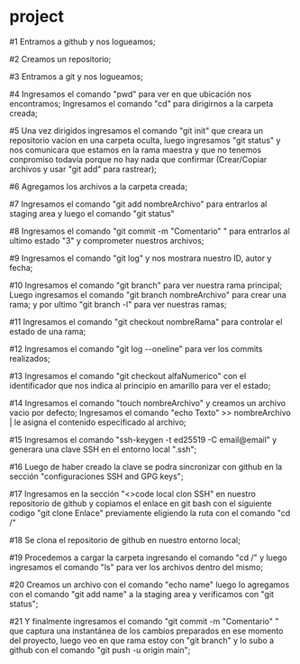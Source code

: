 # project

#1 Entramos a github y nos logueamos;

#2 Creamos un repositorio;

#3 Entramos a git y nos logueamos;

#4 Ingresamos el comando "pwd" para ver en que ubicación nos encontramos; Ingresamos el comando "cd" para dirigirnos a la carpeta creada;

#5 Una vez dirigidos ingresamos el comando "git init" que creara un repositorio vacion en una carpeta oculta, luego ingresamos "git status" y nos comunicara que estamos en la rama maestra y que no tenemos conpromiso todavía porque no hay nada que confirmar (Crear/Copiar archivos y usar "git add" para rastrear);

#6 Agregamos los archivos a la carpeta creada;

#7 Ingresamos el comando "git add nombreArchivo" para entrarlos al staging area y luego el comando "git status"

#8 Ingresamos el comando "git commit -m "Comentario" " para entrarlos al ultimo estado "3" y comprometer nuestros archivos;

#9 Ingresamos el comando "git log" y nos mostrara nuestro ID, autor y fecha;

#10 Ingresamos el comando "git branch" para ver nuestra rama principal; Luego ingresamos el comando "git branch nombreArchivo" para crear una rama; y por ultimo "git branch -l" para ver nuestras ramas;

#11 Ingresamos el comando "git checkout nombreRama" para controlar el estado de una rama;

#12 Ingresamos el comando "git log --oneline" para ver los commits realizados;

#13 Ingresamos el comando "git checkout alfaNumerico" con el identificador que nos indica al principio en amarillo para ver el estado;

#14 Ingresamos el comando "touch nombreArchivo" y creamos un archivo vacio por defecto; Ingresamos el comando "echo Texto" >> nombreArchivo | le asigna el contenido especificado al archivo;

#15 Ingresamos el comando "ssh-keygen -t ed25519 -C email@email"  y generara una clave SSH en el entorno local ".ssh";

#16 Luego de haber creado la clave se podra sincronizar con github en la sección "configuraciones SSH and GPG keys";

#17 Ingresamos en la sección "<>code local clon SSH" en nuestro repositorio de github y copiamos el enlace en git bash con el siguiente codigo "git clone Enlace" previamente eligiendo la ruta con el comando "cd /"

#18 Se clona el repositorio de github en nuestro entorno local;

#19 Procedemos a cargar la carpeta ingresando el comando "cd /" y luego ingresamos el comando "ls" para ver los archivos dentro del mismo;

#20 Creamos un archivo con el comando "echo name" luego lo agregamos con el comando "git add name" a la staging area y verificamos con "git status";

#21 Y finalmente ingresamos el comando "git commit -m "Comentario" " que captura una instantánea de los cambios preparados en ese momento del proyecto, luego veo en que rama estoy con "git branch" y lo subo a github con el comando "git push -u origin main";
